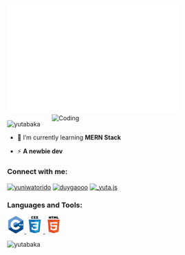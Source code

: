 
<a href="#" target="_blank">
  <img src="svg/yutabaka.svg" width="400" alt="yutabaka_" />
</a>

<img align="right" alt="Coding" width="400" src="https://media.giphy.com/media/Dh5q0sShxgp13DwrvG/giphy.gif">

<p align="left"> <img src="https://komarev.com/ghpvc/?username=yutabaka&label=Profile%20views&color=0e75b6&style=flat" alt="yutabaka" /> </p>

- 🌱 I’m currently learning **MERN Stack**

- ⚡ **A newbie dev**

<h3 align="left">Connect with me:</h3>
<p align="left">
<a href="https://twitter.com/yuniwatorido" target="blank"><img align="center" src="https://raw.githubusercontent.com/rahuldkjain/github-profile-readme-generator/master/src/images/icons/Social/twitter.svg" alt="yuniwatorido" height="30" width="40" /></a>
<a href="https://fb.com/duygaooo" target="blank"><img align="center" src="https://raw.githubusercontent.com/rahuldkjain/github-profile-readme-generator/master/src/images/icons/Social/facebook.svg" alt="duygaooo" height="30" width="40" /></a>
<a href="https://instagram.com/_yuta.js" target="blank"><img align="center" src="https://raw.githubusercontent.com/rahuldkjain/github-profile-readme-generator/master/src/images/icons/Social/instagram.svg" alt="_yuta.js" height="30" width="40" /></a>
</p>

<h3 align="left">Languages and Tools:</h3>
<p align="left"> <a href="https://www.w3schools.com/cpp/" target="_blank" rel="noreferrer"> <img src="https://raw.githubusercontent.com/devicons/devicon/master/icons/cplusplus/cplusplus-original.svg" alt="cplusplus" width="40" height="40"/> </a> <a href="https://www.w3schools.com/css/" target="_blank" rel="noreferrer"> <img src="https://raw.githubusercontent.com/devicons/devicon/master/icons/css3/css3-original-wordmark.svg" alt="css3" width="40" height="40"/> </a> <a href="https://www.w3.org/html/" target="_blank" rel="noreferrer"> <img src="https://raw.githubusercontent.com/devicons/devicon/master/icons/html5/html5-original-wordmark.svg" alt="html5" width="40" height="40"/> </a> </p>

<p><img align="left" src="https://github-readme-stats.vercel.app/api/top-langs?username=yutabaka&show_icons=true&locale=en&layout=compact" alt="yutabaka" /></p>